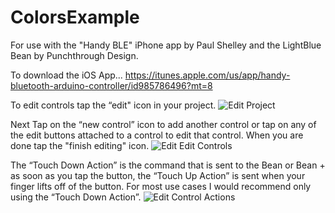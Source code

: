 # ColorsExample
For use with the "Handy BLE" iPhone app by Paul Shelley and the LightBlue Bean by Punchthrough Design.

To download the iOS App...
https://itunes.apple.com/us/app/handy-bluetooth-arduino-controller/id985786496?mt=8

To edit controls tap the “edit" icon in your project. 
![Edit Project](https://raw.githubusercontent.com/pdshelley/ColorsExample/feature/read_me/ReadMeImages/IMG_3923.jpg)

Next Tap on the “new control” icon to add another control or tap on any of the edit buttons attached to a control to edit that control. When you are done tap the "finish editing" icon.
![Edit Edit Controls](https://raw.githubusercontent.com/pdshelley/ColorsExample/feature/read_me/ReadMeImages/IMG_3924.jpg)

The “Touch Down Action” is the command that is sent to the Bean or Bean + as soon as you tap the button, the “Touch Up Action” is sent when your finger lifts off of the button. For most use cases I would recommend only using the “Touch Down Action”. 
![Edit Control Actions](https://raw.githubusercontent.com/pdshelley/ColorsExample/feature/read_me/ReadMeImages/IMG_3925.jpg)